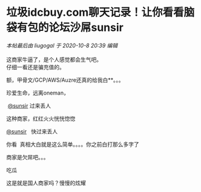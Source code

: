 # 垃圾idcbuy.com聊天记录！让你看看脑袋有包的论坛沙屌sunsir


<i class="pstatus"> 本帖最后由 liugogal 于 2020-10-8 20:39 编辑 </i><br />
<br />
这商家牛逼了，是个人感觉都会生气吧。<br />
仔细一看还是骗充值的。

额，甲骨文/GCP/AWS/Auzre还真的给我白**。。。

珍爱生命，远离oneman，

<img src="static/image/smiley/yct/022.gif" smilieid="42" border="0" alt="" /> <a href="https://www.hostloc.com/home.php?mod=space&amp;uid=46881" target="_blank">@sunsir</a> 过来丢人

这种商家，红红火火恍恍惚惚

<a href="https://www.hostloc.com/home.php?mod=space&amp;uid=46881" target="_blank">@sunsir</a>&nbsp; &nbsp;快过来丢人

你看&nbsp;&nbsp;真相大白就是这么简单。。。。你之前白打那么多字了

商家是欠屌吧。。。

吃瓜&nbsp; &nbsp;&nbsp; &nbsp;&nbsp; &nbsp;&nbsp; &nbsp;&nbsp; &nbsp;

这是就是国人商家吗？慢慢的炫耀<img src="static/image/smiley/yct/003.gif" smilieid="50" border="0" alt="" />
